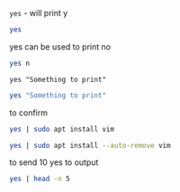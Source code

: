 `yes` - will print y
```bash
yes
```
yes can be used to print no
```bash
yes n
```
`yes "Something to print"`
```bash
yes "Something to print"
```
to confirm
```bash
yes | sudo apt install vim
```
```bash
yes | sudo apt install --auto-remove vim
```

to send 10 yes to output
```bash
yes | head -n 5
```
